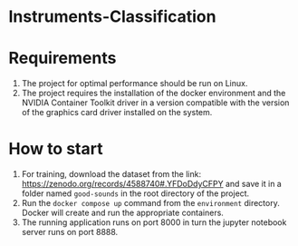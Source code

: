 # Instruments-Classification

# Requirements
1. The project for optimal performance should be run on Linux.
2. The project requires the installation of the docker environment and the NVIDIA Container Toolkit driver in a version compatible with the version of the graphics card driver installed on the system.

# How to start
1. For training, download the dataset from the link: https://zenodo.org/records/4588740#.YFDoDdyCFPY and save it in a folder named `good-sounds` in the root directory of the project.
2. Run the `docker compose up` command from the `environment` directory. Docker will create and run the appropriate containers.
3. The running application runs on port 8000 in turn the jupyter notebook server runs on port 8888.
